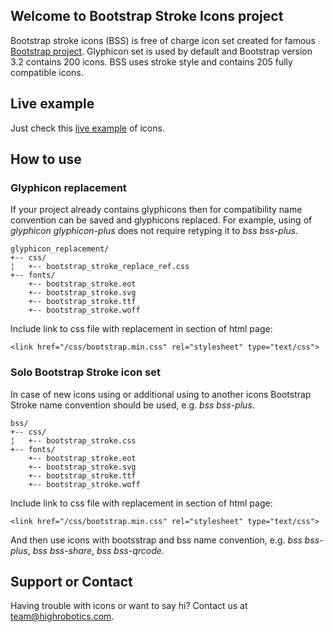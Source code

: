 ## Welcome to Bootstrap Stroke Icons project
Bootstrap stroke icons (BSS) is free of charge icon set created for famous [Bootstrap project](https://github.com/twbs/bootstrap). Glyphicon set is used by default and Bootstrap version 3.2 contains 200 icons. BSS uses stroke style and contains 205 fully compatible icons.

 
## Live example
Just check this [live example](http://highrobotics.com/we-did-it/web/bootstrapstrokeicon.aspx) of icons.

## How to use

### Glyphicon replacement
If your project already contains glyphicons then for compatibility name convention can be saved and glyphicons replaced. 
For example, using of _glyphicon glyphicon-plus_ does not require retyping it to _bss bss-plus_.

```
glyphicon_replacement/
+-- css/
¦   +-- bootstrap_stroke_replace_ref.css
+-- fonts/
    +-- bootstrap_stroke.eot
    +-- bootstrap_stroke.svg
    +-- bootstrap_stroke.ttf
    +-- bootstrap_stroke.woff
```

Include link to css file with replacement in <head> section of html page:
```
<link href="/css/bootstrap.min.css" rel="stylesheet" type="text/css">
```

### Solo Bootstrap Stroke icon set
In case of new icons using or additional using to another icons Bootstrap Stroke name convention should be used, e.g. _bss bss-plus_.

```
bss/
+-- css/
¦   +-- bootstrap_stroke.css
+-- fonts/
    +-- bootstrap_stroke.eot
    +-- bootstrap_stroke.svg
    +-- bootstrap_stroke.ttf
    +-- bootstrap_stroke.woff
```

Include link to css file with replacement in <head> section of html page:
```
<link href="/css/bootstrap.min.css" rel="stylesheet" type="text/css">
```
And then use icons with bootsstrap and bss name convention, e.g. _bss bss-plus_, _bss bss-share_, _bss bss-qrcode_.

## Support or Contact
Having trouble with icons or want to say hi? Contact us at team@highrobotics.com.
